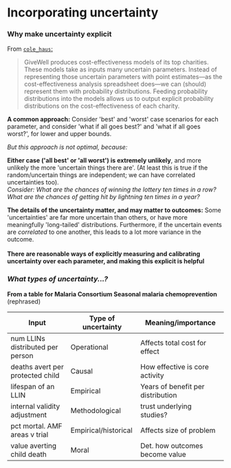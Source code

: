# Incorporating uncertainty

### Why make uncertainty explicit

From [`cole_haus`:](https://forum.effectivealtruism.org/posts/gMxTEMvh8RttX9Nt4/uncertainty-and-sensitivity-analyses-of-givewell-s-cost)

> GiveWell produces cost-effectiveness models of its top charities. These models take as inputs many uncertain parameters. Instead of representing those uncertain parameters with point estimates—as the cost-effectiveness analysis spreadsheet does—we can (should) represent them with probability distributions. Feeding probability distributions into the models allows us to output explicit probability distributions on the cost-effectiveness of each charity.

**A common approach:** Consider 'best' and 'worst' case scenarios for each parameter, and consider 'what if all goes best?' and 'what if all goes worst?', for lower and upper bounds.&#x20;

_But this approach is not optimal, because:_

**Either case ('all best' or 'all worst') is extremely unlikely**, and more unlikely  the more 'uncertain things there are'. (At least this is true if the random/uncertain things are independent; we can have correlated uncertainties too). \
_Consider: What are the chances of winning the lottery ten times in a row? What are the chances of getting hit by lightning ten times in a year?_&#x20;

**The details of the uncertainty matter, and may matter to outcomes:** Some 'uncertainties' are far more uncertain than others, or have more meaningfully 'long-tailed' distributions.  Furthermore, if the uncertain events are _correlated_ to one another, this leads to a lot more variance in the outcome.\
\
**There are reasonable ways of explicitly measuring and calibrating uncertainty over each parameter, and making this explicit is helpful**

###

### _What types of uncertainty...?_

**From a table for Malaria Consortium Seasonal malaria chemoprevention** (rephrased)

| Input                            | Type of uncertainty  | Meaning/importance                |
| -------------------------------- | -------------------- | --------------------------------- |
| num LLINs distributed per person | Operational          | Affects total cost for effect     |
| deaths avert per protected child | Causal               | How effective is core activity    |
| lifespan of an LLIN              | Empirical            | Years of benefit per distribution |
| internal validity adjustment     | Methodological       | trust underlying studies?         |
| pct mortal. AMF areas v trial    | Empirical/historical | Affects size of problem           |
| value averting child death       | Moral                | Det. how outcomes become value    |

##
